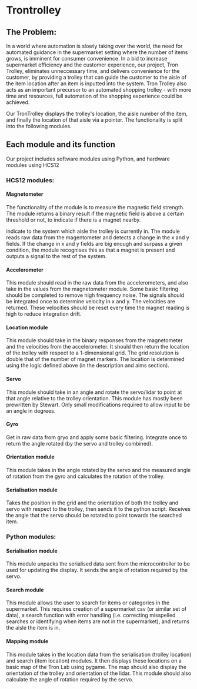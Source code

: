 # Trontrolley

## The Problem:
In a world where automation is slowly taking over the world, the need for automated guidance in the supermarket setting where the number of items grows, is imminent for consumer convenience. In a bid to increase supermarket efficiency and the customer experience, our project, Tron Trolley, eliminates unneccessary time, and delivers convenience for the customer, by providing a trolley that can guide the customer to the aisle of the item location after an item is inputted into the system. Tron Trolley also acts as an important precursor to an automated shopping trolley - with more time and resources, full automation of the shopping experience could be achieved.

Our TronTrolley displays the trolley's location, the aisle number of the item, and finally the location of that aisle via a pointer. The functionality
is split into the following modules.


## Each module and its function
Our project includes software modules using Python, and hardware modules using HCS12

### HCS12 modules:

#### Magnetometer
The functionality of the module is to measure the magnetic field strength. The module returns a binary result if the magnetic field is above a certain threshold or not, to indicate if there is a magnet nearby.

indicate to the system which aisle the trolley is currently in. The module reads raw data from the magentometer and detects a change in the x and y fields. If the change in x and y fields are big enough and surpass a given condition, the module recognises this as that a magnet is present and outputs a signal to the rest of the system.

#### Accelerometer
This module should read in the raw data from the accelerometers, and also take in the values from the magnetometer module. Some basic filtering should be completed to remove high frequency noise. The signals should be integrated once to determine velocity in x and y. The velocities are returned. These velocities should be reset every time the magnet reading is high to reduce integration drift.


#### Location module
This module should take in the binary responses from the magnetometer and the velocities from the accelerometer. It should then return the location of the trolley with respect to a 1-dimensional grid. The grid resolution is double that of the number of magnet markers. The location is determined using the logic defined above (in the description and aims section).

#### Servo
This module should take in an angle and rotate the servo/lidar to point at that angle relative to the trolley orientation.
This module has mostly been prewritten by Stewart. Only small modifications required to allow input to be an angle in degrees. 

#### Gyro
Get in raw data from gryo and apply some basic filtering. Integrate once to return the angle rotated (by the servo and trolley combined).


#### Orientation module
This module takes in the angle rotated by the servo and the measured angle of rotation from the gyro and calculates the rotation of the trolley.

#### Serialisation module
Takes the position in the grid and the orientation of both the trolley and servo with respect to the trolley, then sends it to the python script. Receives the angle that the servo should be rotated to point towards the searched item.

### Python modules:

#### Serialisation module
This module unpacks the serialised data sent from the microcontroller to be used for updating the display. It sends the angle of rotation required by the servo.

#### Search module
This module allows the user to search for items or categories in the supermarket. This requires creation of a supermarket csv (or similar set of data), a search function with error handling (i.e. correcting misspelled searches or identifying when items are not in the supermarket), and returns the aisle the item is in.

#### Mapping module
This module takes in the location data from the serialisation (trolley location) and search (item location) modules. It then displays these locations on a basic map of the Tron Lab using pygame. The map should also display the orientation of the trolley and orientation of the lidar. This module should also calculate the angle of rotation required by the servo.

